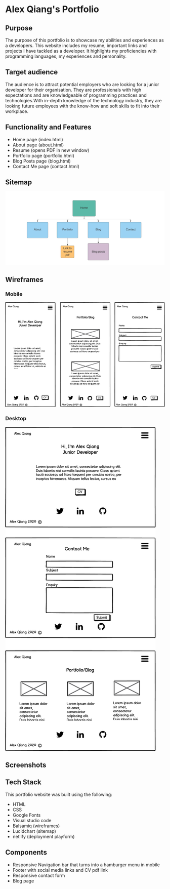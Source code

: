 # Alex Qiang's Portfolio

## Purpose
The purpose of this portfolio is to showcase my abilities and experiences as a developers. This website includes my resume, important links and projects I have tackled as a developer. It highlights my proficiencies with programming languages, my experiences and personality.

## Target audience
The audience is to attract potential employers who are looking for a junior developer for their organisation. They are professionals with high expectations and are knowledgeable of programming practices and technologies.With in-depth knowledge of the technology industry, they are looking future employees with the know-how and soft skills to fit into their workplace.

## Functionality and Features

- Home page (index.html)
- About page (about.html)
- Resume (opens PDF in new window)
- Portfolio page (portfolio.html)
- Blog Posts page (blog.html)
- Contact Me page (contact.html)

## Sitemap
![Sitemap](./docs/sitemap.jpeg)

## Wireframes
### Mobile
![Wireframes](./docs/wireframe1.png)
### Desktop
![Wireframes](./docs/wireframe2.png)

## Screenshots

## Tech Stack
This portfolio website was built using the following:

 - HTML
 - CSS
 - Google Fonts
 - Visual studio code
 - Balsamiq (wireframes)
 - Lucidchart (sitemap)
 - netlify (deployment playform)

 ## Components
 - Responsive Navigation bar that turns into a hamburger menu in mobile
 - Footer with social media links and CV pdf link
 - Responsive contact form
 - Blog page